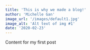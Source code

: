 ```yaml
---
title: 'This is why we made a blog!'
author: 'Michelle Gan'
image_url: '/images/default1.jpg'
image_alt: 'Alt text of img #1'
date: '2020-02-23'
---
```


Content for my first post
